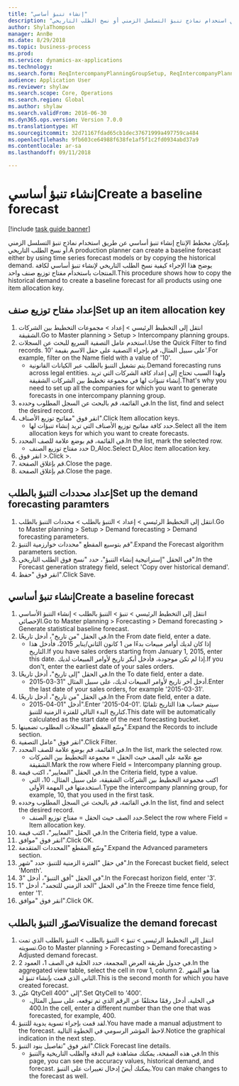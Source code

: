 ```yaml
--- 
title: "إنشاء تنبؤ أساسي"
description: "بإمكان مخطط الإنتاج إنشاء تنبؤ أساسي عن طريق استخدام نماذج تنبؤ التسلسل الزمني أو نسخ الطلب التاريخي."
author: ShylaThompson
manager: AnnBe
ms.date: 8/29/2018
ms.topic: business-process
ms.prod: 
ms.service: dynamics-ax-applications
ms.technology: 
ms.search.form: ReqIntercompanyPlanningGroupSetup, ReqIntercompanyPlanningGroupAllocKeys, ReqDemPlanForecastParameters, ReqDemPlanCreateForecastDialog, SysQueryForm, ReqDemPlanForecastViewer
audience: Application User
ms.reviewer: shylaw
ms.search.scope: Core, Operations
ms.search.region: Global
ms.author: shylaw
ms.search.validFrom: 2016-06-30
ms.dyn365.ops.version: Version 7.0.0
ms.translationtype: HT
ms.sourcegitcommit: 32d71167fdad65cb1dec37671999a497759ca484
ms.openlocfilehash: 9fb603ce64988f638fe1af5f1c2fd0934abd37a9
ms.contentlocale: ar-sa
ms.lasthandoff: 09/11/2018

---
```

# <a name="create-a-baseline-forecast"></a><span data-ttu-id="f239c-103">إنشاء تنبؤ أساسي</span><span class="sxs-lookup"><span data-stu-id="f239c-103">Create a baseline forecast</span></span>

[!include [task guide banner](../../includes/task-guide-banner.md)]

<span data-ttu-id="f239c-104">بإمكان مخطط الإنتاج إنشاء تنبؤ أساسي عن طريق استخدام نماذج تنبؤ التسلسل الزمني أو نسخ الطلب التاريخي.</span><span class="sxs-lookup"><span data-stu-id="f239c-104">A production planner can create a baseline forecast either by using time series forecast models or by copying the historical demand.</span></span> <span data-ttu-id="f239c-105">يوضح هذا الإجراء كيفية نسخ الطلب التاريخي لإنشاء تنبؤ أساسي لكافة المنتجات باستخدام مفتاح توزيع صنف واحد.</span><span class="sxs-lookup"><span data-stu-id="f239c-105">This procedure shows how to copy the historical demand to create a baseline forecast for all products using one item allocation key.</span></span> 


## <a name="set-up-an-item-allocation-key"></a><span data-ttu-id="f239c-106">إعداد مفتاح توزيع صنف</span><span class="sxs-lookup"><span data-stu-id="f239c-106">Set up an item allocation key</span></span>
1. <span data-ttu-id="f239c-107">انتقل إلى التخطيط الرئيسي‬ > إعداد > مجموعات التخطيط بين الشركات الشقيقة.</span><span class="sxs-lookup"><span data-stu-id="f239c-107">Go to Master planning > Setup > Intercompany planning groups.</span></span>
2. <span data-ttu-id="f239c-108">استخدم عامل التصفية السريع للبحث عن السجلات.</span><span class="sxs-lookup"><span data-stu-id="f239c-108">Use the Quick Filter to find records.</span></span> <span data-ttu-id="f239c-109">على سبيل المثال، قم بإجراء التصفية على حقل الاسم بقيمة '10'.</span><span class="sxs-lookup"><span data-stu-id="f239c-109">For example, filter on the Name field with a value of '10'.</span></span>
    * <span data-ttu-id="f239c-110">يتم تشغيل التنبؤ بالطلب عبر الكيانات القانونية.</span><span class="sxs-lookup"><span data-stu-id="f239c-110">Demand forecasting runs across legal entities.</span></span> <span data-ttu-id="f239c-111">ولهذا السبب تحتاج إلى إعداد كافة الشركات التي تريد إنشاء تنبؤات لها في مجموعة تخطيط بين الشركات الشقيقة‬.</span><span class="sxs-lookup"><span data-stu-id="f239c-111">That's why you need to set up all the companies for which you want to generate forecasts in one intercompany planning group.</span></span>  
3. <span data-ttu-id="f239c-112">في القائمة، قم بالبحث عن السجل المطلوب وحدده.</span><span class="sxs-lookup"><span data-stu-id="f239c-112">In the list, find and select the desired record.</span></span>
4. <span data-ttu-id="f239c-113">انقر فوق "مفاتيح توزيع الأصناف".</span><span class="sxs-lookup"><span data-stu-id="f239c-113">Click Item allocation keys.</span></span>
    * <span data-ttu-id="f239c-114">حدد كافة مفاتيح توزيع الأصناف التي تريد إنشاء تنبؤات لها.</span><span class="sxs-lookup"><span data-stu-id="f239c-114">Select all the item allocation keys for which you want to create forecasts.</span></span>  
5. <span data-ttu-id="f239c-115">في القائمة، قم بوضع علامة للصف المحدد.</span><span class="sxs-lookup"><span data-stu-id="f239c-115">In the list, mark the selected row.</span></span>
    * <span data-ttu-id="f239c-116">حدد مفتاح توزيع الصنف D_Aloc.</span><span class="sxs-lookup"><span data-stu-id="f239c-116">Select D_Aloc item allocation key.</span></span>  
6. <span data-ttu-id="f239c-117">انقر فوق >.</span><span class="sxs-lookup"><span data-stu-id="f239c-117">Click >.</span></span>
7. <span data-ttu-id="f239c-118">قم بإغلاق الصفحة.</span><span class="sxs-lookup"><span data-stu-id="f239c-118">Close the page.</span></span>
8. <span data-ttu-id="f239c-119">قم بإغلاق الصفحة.</span><span class="sxs-lookup"><span data-stu-id="f239c-119">Close the page.</span></span>

## <a name="set-up-the-demand-forecasting-paramters"></a><span data-ttu-id="f239c-120">إعداد محددات التنبؤ بالطلب</span><span class="sxs-lookup"><span data-stu-id="f239c-120">Set up the demand forecasting paramters</span></span>
1. <span data-ttu-id="f239c-121">انتقل إلى ‏‫التخطيط الرئيسي > إعداد > التنبؤ بالطلب‬ > محددات التنبؤ بالطلب‬.</span><span class="sxs-lookup"><span data-stu-id="f239c-121">Go to Master planning > Setup > Demand forecasting > Demand forecasting parameters.</span></span>
2. <span data-ttu-id="f239c-122">قم بتوسيع المقطع "محددات خوارزمية التنبؤ‬".</span><span class="sxs-lookup"><span data-stu-id="f239c-122">Expand the Forecast algorithm parameters section.</span></span>
3. <span data-ttu-id="f239c-123">في الحقل "إستراتيجية إنشاء ‏‫التنبؤ‬"، حدد "نسخ فوق الطلب التاريخي‬".</span><span class="sxs-lookup"><span data-stu-id="f239c-123">In the Forecast generation strategy field, select 'Copy over historical demand'.</span></span>
4. <span data-ttu-id="f239c-124">انقر فوق "حفظ".</span><span class="sxs-lookup"><span data-stu-id="f239c-124">Click Save.</span></span>

## <a name="create-a-baseline-forecast"></a><span data-ttu-id="f239c-125">إنشاء تنبؤ أساسي</span><span class="sxs-lookup"><span data-stu-id="f239c-125">Create a baseline forecast</span></span>
1. <span data-ttu-id="f239c-126">انتقل إلى ‏‫التخطيط الرئيسي > تنبؤ‬ > التنبؤ بالطلب > إنشاء التنبؤ الأساسي الإحصائي‬.</span><span class="sxs-lookup"><span data-stu-id="f239c-126">Go to Master planning > Forecasting > Demand forecasting > Generate statistical baseline forecast.</span></span>
2. <span data-ttu-id="f239c-127">في الحقل "من تاريخ"، أدخل تاريخًا.</span><span class="sxs-lookup"><span data-stu-id="f239c-127">In the From date field, enter a date.</span></span>
    * <span data-ttu-id="f239c-128">إذا كان لديك أوامر مبيعات بدءًا من 1 كانون الثاني/يناير 2015، فأدخل هذا التاريخ.</span><span class="sxs-lookup"><span data-stu-id="f239c-128">If you have sales orders starting from January 1, 2015, enter this date.</span></span> <span data-ttu-id="f239c-129">إذا لم تكن موجودة، فأدخل أبكر تاريخ لأوامر المبيعات لديك.</span><span class="sxs-lookup"><span data-stu-id="f239c-129">If you don't, enter the earliest date of your sales orders.</span></span>  
3. <span data-ttu-id="f239c-130">في الحقل "إلى تاريخ"، أدخل تاريخًا.</span><span class="sxs-lookup"><span data-stu-id="f239c-130">In the To date field, enter a date.</span></span>
    * <span data-ttu-id="f239c-131">أدخل آخر تاريخ لأوامر المبيعات لديك، على سبيل المثال "31-03-2015.</span><span class="sxs-lookup"><span data-stu-id="f239c-131">Enter the last date of your sales orders, for example '2015-03-31'.</span></span>  
4. <span data-ttu-id="f239c-132">في الحقل "من تاريخ"، أدخل تاريخًا.</span><span class="sxs-lookup"><span data-stu-id="f239c-132">In the From date field, enter a date.</span></span>
    * <span data-ttu-id="f239c-133">أدخل "01-04-2015".</span><span class="sxs-lookup"><span data-stu-id="f239c-133">Enter '2015-04-01'.</span></span> <span data-ttu-id="f239c-134">سيتم حساب هذا التاريخ تلقائيًا كتاريخ البدء التالي للفترة الزمنية‬ للتنبؤ‬‬.</span><span class="sxs-lookup"><span data-stu-id="f239c-134">This date will be automatically calculated as the start date of the next forecasting bucket.</span></span>  
5. <span data-ttu-id="f239c-135">وسّع المقطع "السجلات المطلوب تضمينها‬".</span><span class="sxs-lookup"><span data-stu-id="f239c-135">Expand the Records to include section.</span></span>
6. <span data-ttu-id="f239c-136">انقر فوق "عامل التصفية".</span><span class="sxs-lookup"><span data-stu-id="f239c-136">Click Filter.</span></span>
7. <span data-ttu-id="f239c-137">في القائمة، قم بوضع علامة للصف المحدد.</span><span class="sxs-lookup"><span data-stu-id="f239c-137">In the list, mark the selected row.</span></span>
    * <span data-ttu-id="f239c-138">ضع علامة على الصف حيث الحقل = مجموعة التخطيط بين الشركات الشقيقة.</span><span class="sxs-lookup"><span data-stu-id="f239c-138">Mark the row where Field = Intercompany planning group.</span></span>  
8. <span data-ttu-id="f239c-139">في الحقل "المعايير"، اكتب قيمة.</span><span class="sxs-lookup"><span data-stu-id="f239c-139">In the Criteria field, type a value.</span></span>
    * <span data-ttu-id="f239c-140">اكتب مجموعة التخطيط بين الشركات الشقيقة، على سبيل المثال، 10، التي استخدمتها في المهمة الأولى.</span><span class="sxs-lookup"><span data-stu-id="f239c-140">Type the intercompany planning group, for example, 10, that you used in the first task.</span></span>  
9. <span data-ttu-id="f239c-141">في القائمة، قم بالبحث عن السجل المطلوب وحدده.</span><span class="sxs-lookup"><span data-stu-id="f239c-141">In the list, find and select the desired record.</span></span>
    * <span data-ttu-id="f239c-142">حدد الصف حيث الحقل = مفتاح توزيع الصنف.</span><span class="sxs-lookup"><span data-stu-id="f239c-142">Select the row where Field = Item allocation key.</span></span>  
10. <span data-ttu-id="f239c-143">في الحقل "المعايير"، اكتب قيمة.</span><span class="sxs-lookup"><span data-stu-id="f239c-143">In the Criteria field, type a value.</span></span>
11. <span data-ttu-id="f239c-144">انقر فوق "موافق".</span><span class="sxs-lookup"><span data-stu-id="f239c-144">Click OK.</span></span>
12. <span data-ttu-id="f239c-145">وسّع المقطع "المحددات المتقدمة‬".</span><span class="sxs-lookup"><span data-stu-id="f239c-145">Expand the Advanced parameters section.</span></span>
13. <span data-ttu-id="f239c-146">في حقل "الفترة الزمنية‬ للتنبؤ‬‬، حدد "شهر".</span><span class="sxs-lookup"><span data-stu-id="f239c-146">In the Forecast bucket field, select 'Month'.</span></span>
14. <span data-ttu-id="f239c-147">في الحقل "أفق التنبؤ‬"، أدخل "3".</span><span class="sxs-lookup"><span data-stu-id="f239c-147">In the Forecast horizon field, enter '3'.</span></span>
15. <span data-ttu-id="f239c-148">في الحقل "الحد الزمني للتجمد‬‬"، أدخل "1".</span><span class="sxs-lookup"><span data-stu-id="f239c-148">In the Freeze time fence field, enter '1'.</span></span>
16. <span data-ttu-id="f239c-149">انقر فوق "موافق".</span><span class="sxs-lookup"><span data-stu-id="f239c-149">Click OK.</span></span>

## <a name="visualize-the-demand-forecast"></a><span data-ttu-id="f239c-150">تصوّر التنبؤ بالطلب</span><span class="sxs-lookup"><span data-stu-id="f239c-150">Visualize the demand forecast</span></span>
1. <span data-ttu-id="f239c-151">انتقل إلى ‏‫التخطيط الرئيسي > تنبؤ‬ > التنبؤ بالطلب > ‏‫‏‫التنبؤ بالطلب‬ الذي تمت تسويته‬.</span><span class="sxs-lookup"><span data-stu-id="f239c-151">Go to Master planning > Forecasting > Demand forecasting > Adjusted demand forecast.</span></span>
2. <span data-ttu-id="f239c-152">في جدول طريقة العرض المجمعة، حدد الخلية في الصف 1، العمود 2.</span><span class="sxs-lookup"><span data-stu-id="f239c-152">In the aggregated view table, select the cell in row 1, column 2.</span></span> <span data-ttu-id="f239c-153">هذا هو الشهر الثاني الذي قمت بإنشاء تنبؤ له.</span><span class="sxs-lookup"><span data-stu-id="f239c-153">This is the second month for which you have created forecast.</span></span>
3. <span data-ttu-id="f239c-154">عيّن QtyCell إلى "400".</span><span class="sxs-lookup"><span data-stu-id="f239c-154">Set QtyCell to '400'.</span></span>
    * <span data-ttu-id="f239c-155">في الخلية، أدخل رقمًا مختلفًا عن الرقم الذي تم توقعه، على سبيل المثال، 400.</span><span class="sxs-lookup"><span data-stu-id="f239c-155">In the cell, enter a different number than the one that was forecasted, for example, 400.</span></span>  
4. <span data-ttu-id="f239c-156">لقد قمت بإجراء تسوية يدوية للتنبؤ.</span><span class="sxs-lookup"><span data-stu-id="f239c-156">You have made a manual adjustment to the forecast.</span></span> <span data-ttu-id="f239c-157">لاحظ المؤشر الرسومي في الخطوة التالية.</span><span class="sxs-lookup"><span data-stu-id="f239c-157">Notice the graphical indication in the next step.</span></span>
5. <span data-ttu-id="f239c-158">انقر فوق "تفاصيل بنود التنبؤ".</span><span class="sxs-lookup"><span data-stu-id="f239c-158">Click Forecast line details.</span></span>
    * <span data-ttu-id="f239c-159">في هذه الصفحة، يمكنك مشاهدة قيم الدقة والطلب التاريخية والتنبؤ.</span><span class="sxs-lookup"><span data-stu-id="f239c-159">In this page, you can see the accuracy values, historical demand, and forecast.</span></span> <span data-ttu-id="f239c-160">يمكنك أيضً إدخال تغييرات على التنبؤ.</span><span class="sxs-lookup"><span data-stu-id="f239c-160">You can make changes to the forecast as well.</span></span>  


